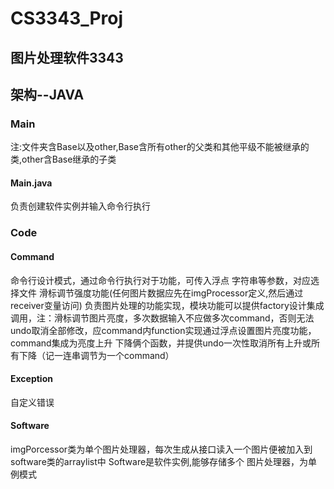 # CS3343_Proj 

## 图片处理软件3343

## 架构--JAVA

### Main
注:文件夹含Base以及other,Base含所有other的父类和其他平级不能被继承的类,other含Base继承的子类
#### Main.java
负责创建软件实例并输入命令行执行

### Code
#### Command
命令行设计模式，通过命令行执行对于功能，可传入浮点 字符串等参数，对应选择文件 滑标调节强度功能(任何图片数据应先在imgProcessor定义,然后通过receiver变量访问)
负责图片处理的功能实现，模块功能可以提供factory设计集成调用，注：滑标调节图片亮度，多次数据输入不应做多次command，否则无法undo取消全部修改，应command内function实现通过浮点设置图片亮度功能，command集成为亮度上升 下降俩个函数，并提供undo一次性取消所有上升或所有下降（记一连串调节为一个command）
#### Exception
自定义错误
#### Software
imgPorcessor类为单个图片处理器，每次生成从接口读入一个图片便被加入到software类的arraylist中
Software是软件实例,能够存储多个 图片处理器，为单例模式


